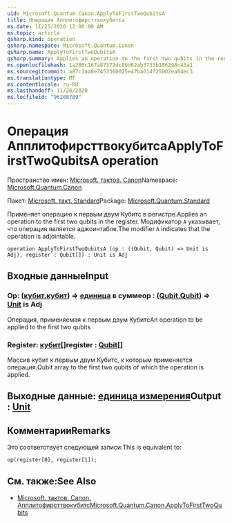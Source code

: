```yaml
---
uid: Microsoft.Quantum.Canon.ApplyToFirstTwoQubitsA
title: Операция Апплитофирсттвокубитса
ms.date: 11/25/2020 12:00:00 AM
ms.topic: article
qsharp.kind: operation
qsharp.namespace: Microsoft.Quantum.Canon
qsharp.name: ApplyToFirstTwoQubitsA
qsharp.summary: Applies an operation to the first two qubits in the register. The modifier `A` indicates that the operation is adjointable.
ms.openlocfilehash: 1a286c167a87372dc89d62ab3733b186298c43a1
ms.sourcegitcommit: a87c1aa8e7453360025e47ba614f25b02ea84ec3
ms.translationtype: MT
ms.contentlocale: ru-RU
ms.lasthandoff: 11/26/2020
ms.locfileid: "96208709"
---
```

# <a name="applytofirsttwoqubitsa-operation"></a><span data-ttu-id="b014e-102">Операция Апплитофирсттвокубитса</span><span class="sxs-lookup"><span data-stu-id="b014e-102">ApplyToFirstTwoQubitsA operation</span></span>

<span data-ttu-id="b014e-103">Пространство имен: [Microsoft. тактов. Canon](xref:Microsoft.Quantum.Canon)</span><span class="sxs-lookup"><span data-stu-id="b014e-103">Namespace: [Microsoft.Quantum.Canon](xref:Microsoft.Quantum.Canon)</span></span>

<span data-ttu-id="b014e-104">Пакет: [Microsoft. такт. Standard](https://nuget.org/packages/Microsoft.Quantum.Standard)</span><span class="sxs-lookup"><span data-stu-id="b014e-104">Package: [Microsoft.Quantum.Standard](https://nuget.org/packages/Microsoft.Quantum.Standard)</span></span>


<span data-ttu-id="b014e-105">Применяет операцию к первым двум Кубитс в регистре.</span><span class="sxs-lookup"><span data-stu-id="b014e-105">Applies an operation to the first two qubits in the register.</span></span>
<span data-ttu-id="b014e-106">Модификатор `A` указывает, что операция является аджоинтабле.</span><span class="sxs-lookup"><span data-stu-id="b014e-106">The modifier `A` indicates that the operation is adjointable.</span></span>

```qsharp
operation ApplyToFirstTwoQubitsA (op : ((Qubit, Qubit) => Unit is Adj), register : Qubit[]) : Unit is Adj
```


## <a name="input"></a><span data-ttu-id="b014e-107">Входные данные</span><span class="sxs-lookup"><span data-stu-id="b014e-107">Input</span></span>

### <a name="op--qubitqubit--unit--is-adj"></a><span data-ttu-id="b014e-108">Op: ([кубит](xref:microsoft.quantum.lang-ref.qubit),[кубит](xref:microsoft.quantum.lang-ref.qubit)) => [единица](xref:microsoft.quantum.lang-ref.unit)  в сумме</span><span class="sxs-lookup"><span data-stu-id="b014e-108">op : ([Qubit](xref:microsoft.quantum.lang-ref.qubit),[Qubit](xref:microsoft.quantum.lang-ref.qubit)) => [Unit](xref:microsoft.quantum.lang-ref.unit)  is Adj</span></span>

<span data-ttu-id="b014e-109">Операция, применяемая к первым двум Кубитс</span><span class="sxs-lookup"><span data-stu-id="b014e-109">An operation to be applied to the first two qubits</span></span>


### <a name="register--qubit"></a><span data-ttu-id="b014e-110">Register: [кубит](xref:microsoft.quantum.lang-ref.qubit)[]</span><span class="sxs-lookup"><span data-stu-id="b014e-110">register : [Qubit](xref:microsoft.quantum.lang-ref.qubit)[]</span></span>

<span data-ttu-id="b014e-111">Массив кубит к первым двум Кубитс, к которым применяется операция.</span><span class="sxs-lookup"><span data-stu-id="b014e-111">Qubit array to the first two qubits of which the operation is applied.</span></span>



## <a name="output--unit"></a><span data-ttu-id="b014e-112">Выходные данные: [единица измерения](xref:microsoft.quantum.lang-ref.unit)</span><span class="sxs-lookup"><span data-stu-id="b014e-112">Output : [Unit](xref:microsoft.quantum.lang-ref.unit)</span></span>



## <a name="remarks"></a><span data-ttu-id="b014e-113">Комментарии</span><span class="sxs-lookup"><span data-stu-id="b014e-113">Remarks</span></span>

<span data-ttu-id="b014e-114">Это соответствует следующей записи:</span><span class="sxs-lookup"><span data-stu-id="b014e-114">This is equivalent to:</span></span>

```qsharp
op(register[0], register[1]);
```

## <a name="see-also"></a><span data-ttu-id="b014e-115">См. также:</span><span class="sxs-lookup"><span data-stu-id="b014e-115">See Also</span></span>

- [<span data-ttu-id="b014e-116">Microsoft. тактов. Canon. Апплитофирсттвокубитс</span><span class="sxs-lookup"><span data-stu-id="b014e-116">Microsoft.Quantum.Canon.ApplyToFirstTwoQubits</span></span>](xref:Microsoft.Quantum.Canon.ApplyToFirstTwoQubits)